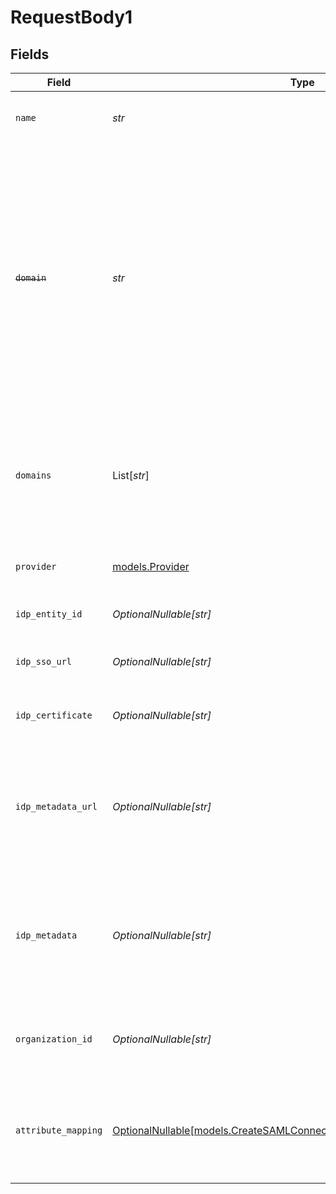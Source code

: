 # RequestBody1


## Fields

| Field                                                                                                                                                                                                                                   | Type                                                                                                                                                                                                                                    | Required                                                                                                                                                                                                                                | Description                                                                                                                                                                                                                             | Example                                                                                                                                                                                                                                 |
| --------------------------------------------------------------------------------------------------------------------------------------------------------------------------------------------------------------------------------------- | --------------------------------------------------------------------------------------------------------------------------------------------------------------------------------------------------------------------------------------- | --------------------------------------------------------------------------------------------------------------------------------------------------------------------------------------------------------------------------------------- | --------------------------------------------------------------------------------------------------------------------------------------------------------------------------------------------------------------------------------------- | --------------------------------------------------------------------------------------------------------------------------------------------------------------------------------------------------------------------------------------- |
| `name`                                                                                                                                                                                                                                  | *str*                                                                                                                                                                                                                                   | :heavy_check_mark:                                                                                                                                                                                                                      | The name to use as a label for this SAML Connection                                                                                                                                                                                     | My SAML Connection                                                                                                                                                                                                                      |
| ~~`domain`~~                                                                                                                                                                                                                            | *str*                                                                                                                                                                                                                                   | :heavy_check_mark:                                                                                                                                                                                                                      | : warning: ** DEPRECATED **: This will be removed in a future release, please migrate away from it as soon as possible.<br/><br/>The domain of your organization. Sign in flows using an email with this domain, will use this SAML Connection. | example.org                                                                                                                                                                                                                             |
| `domains`                                                                                                                                                                                                                               | List[*str*]                                                                                                                                                                                                                             | :heavy_minus_sign:                                                                                                                                                                                                                      | The domains of your organization. Sign in flows using an email with one of these domains, will use this SAML Connection.                                                                                                                |                                                                                                                                                                                                                                         |
| `provider`                                                                                                                                                                                                                              | [models.Provider](../models/provider.md)                                                                                                                                                                                                | :heavy_check_mark:                                                                                                                                                                                                                      | The IdP provider of the connection.                                                                                                                                                                                                     | saml_custom                                                                                                                                                                                                                             |
| `idp_entity_id`                                                                                                                                                                                                                         | *OptionalNullable[str]*                                                                                                                                                                                                                 | :heavy_minus_sign:                                                                                                                                                                                                                      | The Entity ID as provided by the IdP                                                                                                                                                                                                    | http://idp.example.org/                                                                                                                                                                                                                 |
| `idp_sso_url`                                                                                                                                                                                                                           | *OptionalNullable[str]*                                                                                                                                                                                                                 | :heavy_minus_sign:                                                                                                                                                                                                                      | The Single-Sign On URL as provided by the IdP                                                                                                                                                                                           | http://idp.example.org/sso                                                                                                                                                                                                              |
| `idp_certificate`                                                                                                                                                                                                                       | *OptionalNullable[str]*                                                                                                                                                                                                                 | :heavy_minus_sign:                                                                                                                                                                                                                      | The X.509 certificate as provided by the IdP                                                                                                                                                                                            | MIIDdzCCAl+gAwIBAgIJAKcyBaiiz+DT...                                                                                                                                                                                                     |
| `idp_metadata_url`                                                                                                                                                                                                                      | *OptionalNullable[str]*                                                                                                                                                                                                                 | :heavy_minus_sign:                                                                                                                                                                                                                      | The URL which serves the IdP metadata. If present, it takes priority over the corresponding individual properties                                                                                                                       | http://idp.example.org/metadata.xml                                                                                                                                                                                                     |
| `idp_metadata`                                                                                                                                                                                                                          | *OptionalNullable[str]*                                                                                                                                                                                                                 | :heavy_minus_sign:                                                                                                                                                                                                                      | The XML content of the IdP metadata file. If present, it takes priority over the corresponding individual properties                                                                                                                    | <EntityDescriptor ...                                                                                                                                                                                                                   |
| `organization_id`                                                                                                                                                                                                                       | *OptionalNullable[str]*                                                                                                                                                                                                                 | :heavy_minus_sign:                                                                                                                                                                                                                      | The ID of the organization to which users of this SAML Connection will be added                                                                                                                                                         |                                                                                                                                                                                                                                         |
| `attribute_mapping`                                                                                                                                                                                                                     | [OptionalNullable[models.CreateSAMLConnectionRequestBodyAttributeMapping]](../models/createsamlconnectionrequestbodyattributemapping.md)                                                                                                | :heavy_minus_sign:                                                                                                                                                                                                                      | Define the attribute name mapping between Identity Provider and Clerk's user properties                                                                                                                                                 |                                                                                                                                                                                                                                         |